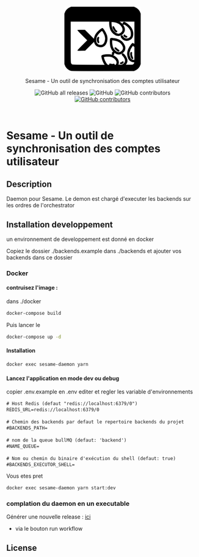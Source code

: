 <p align="center">
  <a href="http://sesame.github.io/" target="blank"><img src="./static/sesame-logo.svg" width="200" alt="Sesame Logo" /></a>
</p>
<p align="center">Sesame - Un outil de synchronisation des comptes utilisateur</p>
<p align="center">
  <img alt="GitHub all releases" src="https://img.shields.io/github/downloads/libertech-fr/sesame-daemon/total">
  <img alt="GitHub" src="https://img.shields.io/github/license/libertech-fr/sesame-daemon">
  <img alt="GitHub contributors" src="https://img.shields.io/github/contributors/libertech-fr/sesame-daemon">
  <a href="https://github.com/Libertech-Fr/sesame-daemon/actions/workflows/release.yml?event=workflow_dispatch"><img alt="GitHub contributors" src="https://github.com/Libertech-Fr/sesame-daemon/actions/workflows/release.yml/badge.svg"></a>
</p>
<br>

# Sesame - Un outil de synchronisation des comptes utilisateur
## Description

Daemon pour Sesame. Le demon est chargé d'executer les backends sur les ordres de l'orchestrator
## Installation developpement 
un environnement de developpement est donné en docker 

Copiez le dossier ./backends.example dans ./backends et ajouter vos backends dans ce dossier

### Docker 
#### contruisez l'image :
dans ./docker 
````bash
docker-compose build
````
Puis lancer le 
````bash
docker-compose up -d
````
#### Installation 
````bash
docker exec sesame-daemon yarn
````
#### Lancez l'application en mode dev ou debug 
copier .env.example en .env
editer et regler les variable d'environnements 
```
# Host Redis (defaut "redis://localhost:6379/0")
REDIS_URL=redis://localhost:6379/0 

# Chemin des backends par defaut le repertoire backends du projet
#BACKENDS_PATH=

# nom de la queue bullMQ (defaut: 'backend')
#NAME_QUEUE=

# Nom ou chemin du binaire d'exécution du shell (defaut: true)
#BACKENDS_EXECUTOR_SHELL=
```
Vous etes pret
````bash
docker exec sesame-daemon yarn start:dev
````

### complation du daemon en un executable 
Générer une nouvelle release : [ici](https://github.com/Libertech-Fr/sesame-daemon/actions/workflows/release.yml?event=workflow_dispatch)
- via le bouton run workflow

## License


